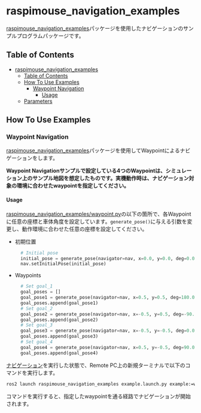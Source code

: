 # raspimouse_navigation_examples

[raspimouse_navigation_examples](./../raspimouse_navigation_examples)パッケージを使用したナビゲーションのサンプルプログラムパッケージです。

## Table of Contents

- [raspimouse\_navigation\_examples](#raspimouse_navigation_examples)
  - [Table of Contents](#table-of-contents)
  - [How To Use Examples](#how-to-use-examples)
    - [Waypoint Navigation](#waypoint-navigation)
      - [Usage](#usage)
  - [Parameters](#parameters)

## How To Use Examples


### Waypoint Navigation

[raspimouse_navigation_examples](./raspimouse_navigation_examples)パッケージを使用してWaypointによるナビゲーションをします。

**Waypoint Navigationサンプルで設定している4つのWaypointは、シミュレーション上のサンプル地図を想定したものです。実機動作時は、ナビゲーション対象の環境に合わせたwaypointを指定してください。**

#### Usage

[raspimouse_navigation_examples/waypoint.py](./raspimouse_navigation_examples/raspimouse_navigation_examples/waypoint.py)の以下の箇所で、各Waypointに任意の座標と車体角度を設定しています。`generate_pose()`に与える引数を変更し、動作環境に合わせた任意の座標を設定してください。

- 初期位置

  ```python
    # Initial pose
    initial_pose = generate_pose(navigator=nav, x=0.0, y=0.0, deg=0.0)
    nav.setInitialPose(initial_pose)
  ```

- Waypoints

  ```python
    # Set goal_1
    goal_poses = []
    goal_pose1 = generate_pose(navigator=nav, x=0.5, y=0.5, deg=180.0)
    goal_poses.append(goal_pose1)
    # Set goal_2
    goal_pose2 = generate_pose(navigator=nav, x=-0.5, y=0.5, deg=-90.0)
    goal_poses.append(goal_pose2)
    # Set goal_3
    goal_pose3 = generate_pose(navigator=nav, x=-0.5, y=-0.5, deg=0.0)
    goal_poses.append(goal_pose3)
    # Set goal_4
    goal_pose4 = generate_pose(navigator=nav, x=0.5, y=-0.5, deg=90.0)
    goal_poses.append(goal_pose4)
  ```

[ナビゲーション](#navigation)を実行した状態で、Remote PC上の新規ターミナルで以下のコマンドを実行します。

```bash
ros2 launch raspimouse_navigation_examples example.launch.py example:=waypoint
```

コマンドを実行すると、指定したwaypointを通る経路でナビゲーションが開始されます。
